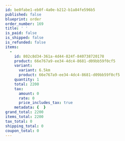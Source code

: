 ```yaml
---
id: be0fabe1-eb0f-4a0e-b212-b1a84fe596b5
published: false
blueprint: order
order_number: 169
title: ' '
is_paid: false
is_shipped: false
is_refunded: false
items:
  -
    id: 802c8d34-361a-4d44-824f-840738720178
    product: 66e767a9-ee34-4dc4-8681-d09bb59f0cf5
    variant:
      variant: 6.5km
      product: 66e767a9-ee34-4dc4-8681-d09bb59f0cf5
    quantity: 1
    total: 2200
    tax:
      amount: 0
      rate: 0
      price_includes_tax: true
    metadata: {  }
grand_total: 2200
items_total: 2200
tax_total: 0
shipping_total: 0
coupon_total: 0
---
```

